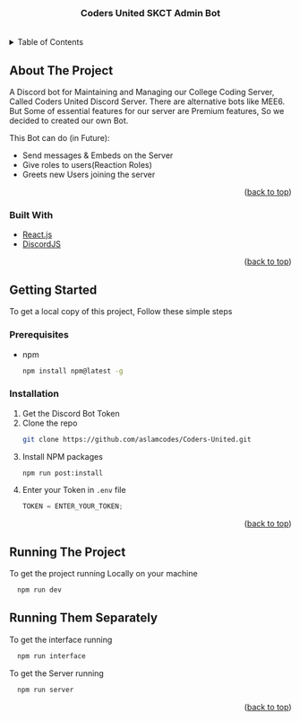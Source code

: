 <div id="top"></div>

<br />
<div align="center">

  <h3 align="center">Coders United SKCT Admin Bot</h3>
    <br />

</div>

<!-- TABLE OF CONTENTS -->
<details>
  <summary>Table of Contents</summary>
  <ol>
    <li>
      <a href="#about-the-project">About The Project</a>
      <ul>
        <li><a href="#built-with">Built With</a></li>
      </ul>
    </li>
    <li>
      <a href="#getting-started">Getting Started</a>
      <ul>
        <li><a href="#prerequisites">Prerequisites</a></li>
        <li><a href="#installation">Installation</a></li>
      </ul>
    </li>
    <li><a href="#usage">Usage</a></li>
    <li><a href="#roadmap">Roadmap</a></li>
    <li><a href="#contributing">Contributing</a></li>
    <li><a href="#license">License</a></li>
    <li><a href="#contact">Contact</a></li>
    <li><a href="#acknowledgments">Acknowledgments</a></li>
  </ol>
</details>

<!-- ABOUT THE PROJECT -->

## About The Project

A Discord bot for Maintaining and Managing our College Coding Server, Called Coders United Discord Server. There are alternative bots like MEE6. But Some of essential features for our server are Premium features, So we decided to created our own Bot.

This Bot can do (in Future):

- Send messages & Embeds on the Server
- Give roles to users(Reaction Roles)
- Greets new Users joining the server

<p align="right">(<a href="#top">back to top</a>)</p>

### Built With

- [React.js](https://reactjs.org/)
- [DiscordJS](https://discord.js.org/)

<p align="right">(<a href="#top">back to top</a>)</p>

<!-- GETTING STARTED -->

## Getting Started

To get a local copy of this project, Follow these simple steps

### Prerequisites

- npm
  ```sh
  npm install npm@latest -g
  ```

### Installation

1. Get the Discord Bot Token
2. Clone the repo
   ```sh
   git clone https://github.com/aslamcodes/Coders-United.git
   ```
3. Install NPM packages
   ```sh
   npm run post:install
   ```
4. Enter your Token in `.env` file
   ```js
   TOKEN = ENTER_YOUR_TOKEN;
   ```

<p align="right">(<a href="#top">back to top</a>)</p>

## Running The Project

To get the project running Locally on your machine

```sh
  npm run dev
```

## Running Them Separately

To get the interface running

```sh
  npm run interface
```

To get the Server running

```sh
  npm run server
```

<p align="right">(<a href="#top">back to top</a>)</p>

<!-- ## License -->

<!-- Distributed under the MIT License. See `LICENSE.txt` for more information. -->

<!-- <p align="right">(<a href="#top">back to top</a>)</p> -->
